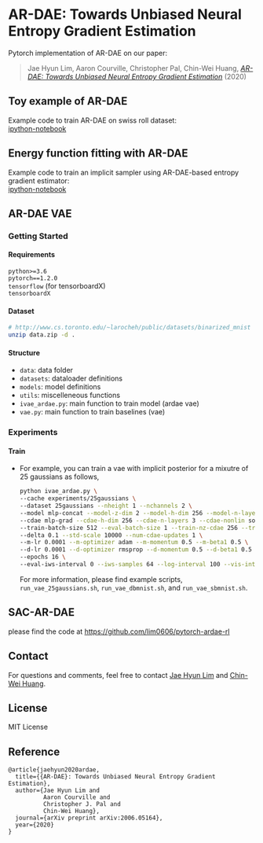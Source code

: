 # AR-DAE: Towards Unbiased Neural Entropy Gradient Estimation 
Pytorch implementation of AR-DAE on our paper: 
> Jae Hyun Lim, Aaron Courville, Christopher Pal, Chin-Wei Huang, [*AR-DAE: Towards Unbiased Neural Entropy Gradient Estimation*](https://arxiv.org/abs/2006.05164) (2020)

## Toy example of AR-DAE
Example code to train AR-DAE on swiss roll dataset:  
[ipython-notebook](https://github.com/lim0606/pytorch-ardae-vae/tree/master/notebooks/ardae_toy.ipynb)

## Energy function fitting with AR-DAE
Example code to train an implicit sampler using AR-DAE-based entropy gradient estimator:  
[ipython-notebook](https://github.com/lim0606/pytorch-ardae-vae/tree/master/notebooks/ardae_fit.ipynb)

## AR-DAE VAE
### Getting Started

#### Requirements
`python>=3.6`  
`pytorch==1.2.0`  
`tensorflow` (for tensorboardX)  
`tensorboardX`  

#### Dataset
```sh
# http://www.cs.toronto.edu/~larocheh/public/datasets/binarized_mnist
unzip data.zip -d .
```
#### Structure
- `data`: data folder
- `datasets`: dataloader definitions
- `models`: model definitions
- `utils`: miscelleneous functions
- `ivae_ardae.py`: main function to train model (ardae vae)
- `vae.py`: main function to train baselines (vae) 

### Experiments
#### Train
- For example, you can train a vae with implicit posterior for a mixutre of 25 gaussians as follows,  
  ```sh
  python ivae_ardae.py \
  --cache experiments/25gaussians \
  --dataset 25gaussians --nheight 1 --nchannels 2 \
  --model mlp-concat --model-z-dim 2 --model-h-dim 256 --model-n-layers 2 --model-nonlin relu --model-n-dim 10 --model-clip-z0-logvar none --model-clip-z-logvar none \
  --cdae mlp-grad --cdae-h-dim 256 --cdae-n-layers 3 --cdae-nonlin softplus --cdae-ctx-type lt0 \
  --train-batch-size 512 --eval-batch-size 1 --train-nz-cdae 256 --train-nz-model 1 \
  --delta 0.1 --std-scale 10000 --num-cdae-updates 1 \
  --m-lr 0.0001 --m-optimizer adam --m-momentum 0.5 --m-beta1 0.5 \
  --d-lr 0.0001 --d-optimizer rmsprop --d-momentum 0.5 --d-beta1 0.5 \
  --epochs 16 \
  --eval-iws-interval 0 --iws-samples 64 --log-interval 100 --vis-interval 100 --ckpt-interval 1000 --exp-num 1
  ```  
  For more information, please find example scripts, `run_vae_25gaussians.sh`, `run_vae_dbmnist.sh`, and `run_vae_sbmnist.sh`.
  
## SAC-AR-DAE
please find the code at https://github.com/lim0606/pytorch-ardae-rl

## Contact
For questions and comments, feel free to contact [Jae Hyun Lim](mailto:jae.hyun.lim@umontreal.ca) and [Chin-Wei Huang](mailto:chin-wei.huang@umontreal.ca).

## License
MIT License

## Reference
```
@article{jaehyun2020ardae,
  title={{AR-DAE}: Towards Unbiased Neural Entropy Gradient Estimation},
  author={Jae Hyun Lim and
          Aaron Courville and
          Christopher J. Pal and
          Chin-Wei Huang},
  journal={arXiv preprint arXiv:2006.05164},
  year={2020}
}
```
